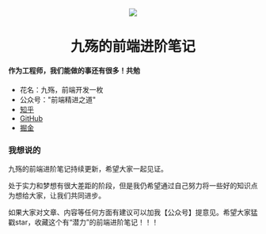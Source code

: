 <!--
 * @desc:
 * @Author: 九殇
 * 
 * 
-->

<h1 align=center>
    <img src="https://hlgcdn.oss-cn-hangzhou.aliyuncs.com/hlg-ui/1597299044012458/Js.jpg"/>
</h1>
<h1 align=center>九殇的前端进阶笔记</h1>

#### 作为工程师，我们能做的事还有很多！共勉

* 花名：九殇，前端开发一枚
* 公众号："前端精进之道"
* [知乎](https://www.zhihu.com/people/chang-qing-49-19)
* [GitHub](https://github.com/changqingniubi)
* [掘金](https://juejin.cn/user/2682464102527918/posts)

### 我想说的

九殇的前端进阶笔记持续更新，希望大家一起见证。

处于实力和梦想有很大差距的阶段，但是我仍希望通过自己努力将一些好的知识点为想给大家，让我们共同进步。

如果大家对文章、内容等任何方面有建议可以加我【公众号】提意见。希望大家猛戳star，收藏这个有“潜力”的前端进阶笔记！！！





